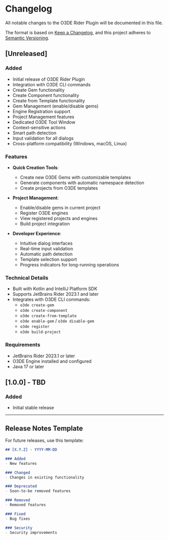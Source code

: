 # Changelog

All notable changes to the O3DE Rider Plugin will be documented in this file.

The format is based on [Keep a Changelog](https://keepachangelog.com/en/1.0.0/),
and this project adheres to [Semantic Versioning](https://semver.org/spec/v2.0.0.html).

## [Unreleased]

### Added
- Initial release of O3DE Rider Plugin
- Integration with O3DE CLI commands
- Create Gem functionality
- Create Component functionality
- Create from Template functionality
- Gem Management (enable/disable gems)
- Engine Registration support
- Project Management features
- Dedicated O3DE Tool Window
- Context-sensitive actions
- Smart path detection
- Input validation for all dialogs
- Cross-platform compatibility (Windows, macOS, Linux)

### Features
- **Quick Creation Tools**:
  - Create new O3DE Gems with customizable templates
  - Generate components with automatic namespace detection
  - Create projects from O3DE templates
  
- **Project Management**:
  - Enable/disable gems in current project
  - Register O3DE engines
  - View registered projects and engines
  - Build project integration
  
- **Developer Experience**:
  - Intuitive dialog interfaces
  - Real-time input validation
  - Automatic path detection
  - Template selection support
  - Progress indicators for long-running operations

### Technical Details
- Built with Kotlin and IntelliJ Platform SDK
- Supports JetBrains Rider 2023.1 and later
- Integrates with O3DE CLI commands:
  - `o3de create-gem`
  - `o3de create-component`
  - `o3de create-from-template`
  - `o3de enable-gem` / `o3de disable-gem`
  - `o3de register`
  - `o3de build-project`

### Requirements
- JetBrains Rider 2023.1 or later
- O3DE Engine installed and configured
- Java 17 or later

## [1.0.0] - TBD

### Added
- Initial stable release

---

## Release Notes Template

For future releases, use this template:

```markdown
## [X.Y.Z] - YYYY-MM-DD

### Added
- New features

### Changed
- Changes in existing functionality

### Deprecated
- Soon-to-be removed features

### Removed
- Removed features

### Fixed
- Bug fixes

### Security
- Security improvements
```